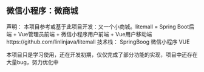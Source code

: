     
## 微信小程序：微商城
声明：
本项目参考或基于此项目开发：又一个小商城。litemall = Spring Boot后端 + Vue管理员前端 + 微信小程序用户前端 + Vue用户移动端https://github.com/linlinjava/litemall
技术栈：
    SpringBoog
    微信小程序
    VUE
 
 本项目只是学习使用，还在开发初期，仅仅完成了部分功能的实现，项目中还存在大量bug，努力优化中

